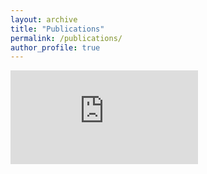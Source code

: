 ```yaml
---
layout: archive
title: "Publications"
permalink: /publications/
author_profile: true
---
```


<iframe id="iframe_script" name="iframe_script" src="https://haltools.archives-ouvertes.fr/Public/afficheRequetePubli.php?idHal=yvain-queau&amp;CB_ref_biblio=oui&amp;langue=Anglais&amp;tri_exp=annee_publi&amp;tri_exp2=typdoc&amp;tri_exp3=date_publi&amp;ordre_aff=TA&amp;Fen=Aff&amp;css=../css/VisuCondenseSsCadre.css" frameborder="0" scrolling="auto"></iframe>
